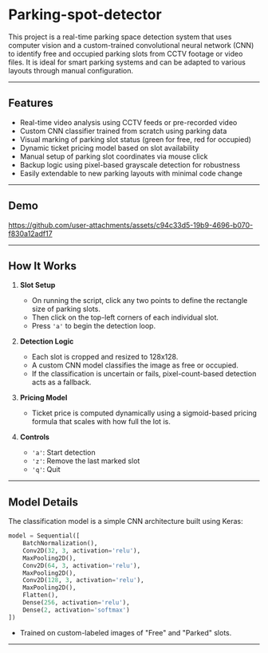 # Parking-spot-detector

This project is a real-time parking space detection system that uses computer vision and a custom-trained convolutional neural network (CNN) to identify free and occupied parking slots from CCTV footage or video files. It is ideal for smart parking systems and can be adapted to various layouts through manual configuration.

---

## Features

- Real-time video analysis using CCTV feeds or pre-recorded video
- Custom CNN classifier trained from scratch using parking data
- Visual marking of parking slot status (green for free, red for occupied)
- Dynamic ticket pricing model based on slot availability
- Manual setup of parking slot coordinates via mouse click
- Backup logic using pixel-based grayscale detection for robustness
- Easily extendable to new parking layouts with minimal code change

---

## Demo



https://github.com/user-attachments/assets/c94c33d5-19b9-4696-b070-f830a12adf17



---

## How It Works

1. **Slot Setup**
   - On running the script, click any two points to define the rectangle size of parking slots.
   - Then click on the top-left corners of each individual slot.
   - Press `'a'` to begin the detection loop.

2. **Detection Logic**
   - Each slot is cropped and resized to 128x128.
   - A custom CNN model classifies the image as free or occupied.
   - If the classification is uncertain or fails, pixel-count-based detection acts as a fallback.

3. **Pricing Model**
   - Ticket price is computed dynamically using a sigmoid-based pricing formula that scales with how full the lot is.

4. **Controls**
   - `'a'`: Start detection
   - `'z'`: Remove the last marked slot
   - `'q'`: Quit

---

## Model Details

The classification model is a simple CNN architecture built using Keras:

```python
model = Sequential([
    BatchNormalization(),
    Conv2D(32, 3, activation='relu'),
    MaxPooling2D(),
    Conv2D(64, 3, activation='relu'),
    MaxPooling2D(),
    Conv2D(128, 3, activation='relu'),
    MaxPooling2D(),
    Flatten(),
    Dense(256, activation='relu'),
    Dense(2, activation='softmax')
])
```

- Trained on custom-labeled images of "Free" and "Parked" slots.

---


